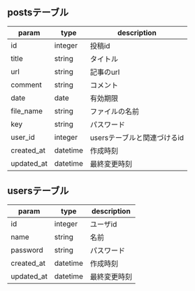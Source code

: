 ## postsテーブル
|param|type|description|
|---|---|---|
|id|integer|投稿id|
|title|string|タイトル|
|url|string|記事のurl|
|comment|string|コメント|
|date|date|有効期限|
|file_name|string|ファイルの名前|
|key|string|パスワード|
|user_id|integer|usersテーブルと関連づけるid|
|created_at|datetime|作成時刻|
|updated_at|datetime|最終変更時刻|

## usersテーブル
|param|type|description|
|---|---|---|
|id|integer|ユーザid|
|name|string|名前|
|password|string|パスワード|
|created_at|datetime|作成時刻|
|updated_at|datetime|最終変更時刻|
